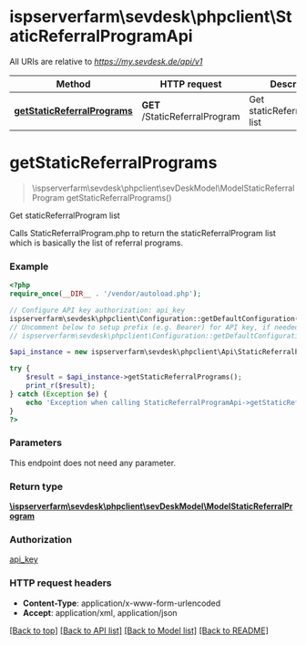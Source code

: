 # ispserverfarm\sevdesk\phpclient\StaticReferralProgramApi

All URIs are relative to *https://my.sevdesk.de/api/v1*

Method | HTTP request | Description
------------- | ------------- | -------------
[**getStaticReferralPrograms**](StaticReferralProgramApi.md#getStaticReferralPrograms) | **GET** /StaticReferralProgram | Get staticReferralProgram list


# **getStaticReferralPrograms**
> \ispserverfarm\sevdesk\phpclient\sevDeskModel\ModelStaticReferralProgram getStaticReferralPrograms()

Get staticReferralProgram list

Calls StaticReferralProgram.php to return the staticReferralProgram list which is basically the list of referral programs.

### Example
```php
<?php
require_once(__DIR__ . '/vendor/autoload.php');

// Configure API key authorization: api_key
ispserverfarm\sevdesk\phpclient\Configuration::getDefaultConfiguration()->setApiKey('token', 'YOUR_API_KEY');
// Uncomment below to setup prefix (e.g. Bearer) for API key, if needed
// ispserverfarm\sevdesk\phpclient\Configuration::getDefaultConfiguration()->setApiKeyPrefix('token', 'Bearer');

$api_instance = new ispserverfarm\sevdesk\phpclient\Api\StaticReferralProgramApi();

try {
    $result = $api_instance->getStaticReferralPrograms();
    print_r($result);
} catch (Exception $e) {
    echo 'Exception when calling StaticReferralProgramApi->getStaticReferralPrograms: ', $e->getMessage(), PHP_EOL;
}
?>
```

### Parameters
This endpoint does not need any parameter.

### Return type

[**\ispserverfarm\sevdesk\phpclient\sevDeskModel\ModelStaticReferralProgram**](../Model/ModelStaticReferralProgram.md)

### Authorization

[api_key](../../README.md#api_key)

### HTTP request headers

 - **Content-Type**: application/x-www-form-urlencoded
 - **Accept**: application/xml, application/json

[[Back to top]](#) [[Back to API list]](../../README.md#documentation-for-api-endpoints) [[Back to Model list]](../../README.md#documentation-for-models) [[Back to README]](../../README.md)


